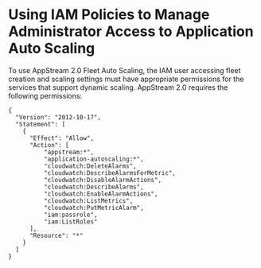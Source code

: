 # Using IAM Policies to Manage Administrator Access to Application Auto Scaling<a name="autoscaling-iam-policy"></a>

To use AppStream 2\.0 Fleet Auto Scaling, the IAM user accessing fleet creation and scaling settings must have appropriate permissions for the services that support dynamic scaling\. AppStream 2\.0 requires the following permissions:

```
{
  "Version": "2012-10-17",
  "Statement": [
    {
      "Effect": "Allow",
      "Action": [
          "appstream:*",
          "application-autoscaling:*",
          "cloudwatch:DeleteAlarms",
          "cloudwatch:DescribeAlarmsForMetric",
          "cloudwatch:DisableAlarmActions",
          "cloudwatch:DescribeAlarms",
          "cloudwatch:EnableAlarmActions",
          "cloudwatch:ListMetrics",
          "cloudwatch:PutMetricAlarm",
          "iam:passrole",
          "iam:ListRoles"
      ],
      "Resource": "*"
    }
  ]
}
```
